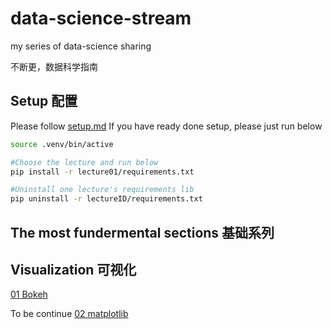 # data-science-stream
my series of data-science sharing

不断更，数据科学指南

## Setup 配置
Please follow [setup.md](setup.md)
If you have ready done setup, please just run below
```sh
source .venv/bin/active

#Choose the lecture and run below 
pip install -r lecture01/requirements.txt

#Uninstall one lecture's requirements lib
pip uninstall -r lectureID/requirements.txt
```

## The most fundermental sections 基础系列

## Visualization 可视化
[01 Bokeh](lecture01/bokeh.md)

To be continue
[02 matplotlib](lecture02/matplotlib)


